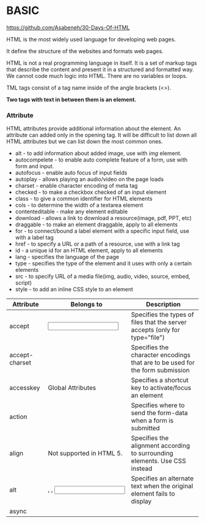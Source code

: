 # BASIC

https://github.com/Asabeneh/30-Days-Of-HTML

HTML is the most widely used language for developing web pages.

It define the structure of the websites and formats web pages.

HTML is not a real programming language in itself. It is a set of markup tags that describe the content and present it in a structured and formatted way. We cannot code much logic into HTML. There are no variables or loops.

TML tags consist of a tag name inside of the angle brackets (<>).

**Two tags with text in between them is an element.**

### Attribute

HTML attributes provide additional information about the element. An attribute can added only in the opening tag. It will be difficult to list down all HTML attributes but we can list down the most common ones.

- alt - to add information about added image, use with *img* element.
- autocompelete - to enable auto complete feature of a form, use with form and input.
- autofocus - enable auto focus of input fields
- autoplay - allows playing an audio/video on the page loads
- charset - enable character encoding of meta tag
- checked - to make a checkbox checked of an input element
- class - to give a common identifier for HTML elements
- cols - to determine the width of a textarea element
- contenteditable - make any element editable
- download - allows a link to download a resource(image, pdf, PPT, etc)
- draggable - to make an element draggable, apply to all elements
- for - to connect/bound a label element with a specific input field, use with a label tag
- href - to specify a URL or a path of a resource, use with a link tag
- id - a unique id for an HTML element, apply to all elements
- lang - specifies the language of the page
- type - specifies the type of the element and it uses with only a certain elements
- src - to specify URL of a media file(img, audio, video, source, embed, script)
- style - to add an inline CSS style to an element

| Attribute | Belongs to | Description |
| --- | --- | --- |
| accept | <input> | Specifies the types of files that the server accepts (only for type="file") |
| accept-charset | <form> | Specifies the character encodings that are to be used for the form submission |
| accesskey | Global Attributes | Specifies a shortcut key to activate/focus an element |
| action | <form> | Specifies where to send the form-data when a form is submitted |
| align | Not supported in HTML 5. | Specifies the alignment according to surrounding elements. Use CSS instead |
| alt | <area>, <img>, <input> | Specifies an alternate text when the original element fails to display |
| async | <script> | Specifies that the script is executed asynchronously (only for external scripts) |
| autocomplete | <form>, <input> | Specifies whether the <form> or the <input> element should have autocomplete enabled |
| autofocus | <button>, <input>, <select>, <textarea> | Specifies that the element should automatically get focus when the page loads |
| autoplay | <audio>, <video> | Specifies that the audio/video will start playing as soon as it is ready |
| bgcolor | Not supported in HTML 5. | Specifies the background color of an element. Use CSS instead |
| border | Not supported in HTML 5. | Specifies the width of the border of an element. Use CSS instead |
| charset | <meta>, <script> | Specifies the character encoding |
| checked | <input> | Specifies that an <input> element should be pre-selected when the page loads (for type="checkbox" or type="radio") |
| cite | <blockquote>, <del>, <ins>, <q> | Specifies a URL which explains the quote/deleted/inserted text |
| class | Global Attributes | Specifies one or more classnames for an element (refers to a class in a style sheet) |
| color | Not supported in HTML 5. | Specifies the text color of an element. Use CSS instead |
| cols | <textarea> | Specifies the visible width of a text area |
| colspan | <td>, <th> | Specifies the number of columns a table cell should span |
| content | <meta> | Gives the value associated with the http-equiv or name attribute |
| contenteditable | Global Attributes | Specifies whether the content of an element is editable or not |
| controls | <audio>, <video> | Specifies that audio/video controls should be displayed (such as a play/pause button etc) |
| coords | <area> | Specifies the coordinates of the area |
| data | <object> | Specifies the URL of the resource to be used by the object |
| data-* | Global Attributes | Used to store custom data private to the page or application |
| datetime | <del>, <ins>, <time> | Specifies the date and time |
| default | <track> | Specifies that the track is to be enabled if the user's preferences do not indicate that another track would be more appropriate |
| defer | <script> | Specifies that the script is executed when the page has finished parsing (only for external scripts) |
| dir | Global Attributes | Specifies the text direction for the content in an element |
| dirname | <input>, <textarea> | Specifies that the text direction will be submitted |
| disabled | <button>, <fieldset>, <input>, <optgroup>, <option>, <select>, <textarea> | Specifies that the specified element/group of elements should be disabled |
| download | <a>, <area> | Specifies that the target will be downloaded when a user clicks on the hyperlink |
| draggable | Global Attributes | Specifies whether an element is draggable or not |
| enctype | <form> | Specifies how the form-data should be encoded when submitting it to the server (only for method="post") |
| for | <label>, <output> | Specifies which form element(s) a label/calculation is bound to |
| form | <button>, <fieldset>, <input>, <label>, <meter>, <object>, <output>, <select>, <textarea> | Specifies the name of the form the element belongs to |
| formaction | <button>, <input> | Specifies where to send the form-data when a form is submitted. Only for type="submit" |
| headers | <td>, <th> | Specifies one or more headers cells a cell is related to |
| height | <canvas>, <embed>, <iframe>, <img>, <input>, <object>, <video> | Specifies the height of the element |
| hidden | Global Attributes | Specifies that an element is not yet, or is no longer, relevant |
| high | <meter> | Specifies the range that is considered to be a high value |
| href | <a>, <area>, <base>, <link> | Specifies the URL of the page the link goes to |
| hreflang | <a>, <area>, <link> | Specifies the language of the linked document |
| http-equiv | <meta> | Provides an HTTP header for the information/value of the content attribute |
| id | Global Attributes | Specifies a unique id for an element |
| ismap | <img> | Specifies an image as a server-side image map |
| kind | <track> | Specifies the kind of text track |
| label | <track>, <option>, <optgroup> | Specifies the title of the text track |
| lang | Global Attributes | Specifies the language of the element's content |
| list | <input> | Refers to a <datalist> element that contains pre-defined options for an <input> element |
| loop | <audio>, <video> | Specifies that the audio/video will start over again, every time it is finished |
| low | <meter> | Specifies the range that is considered to be a low value |
| max | <input>, <meter>, <progress> | Specifies the maximum value |
| maxlength | <input>, <textarea> | Specifies the maximum number of characters allowed in an element |
| media | <a>, <area>, <link>, <source>, <style> | Specifies what media/device the linked document is optimized for |
| method | <form> | Specifies the HTTP method to use when sending form-data |
| min | <input>, <meter> | Specifies a minimum value |
| multiple | <input>, <select> | Specifies that a user can enter more than one value |
| muted | <video>, <audio> | Specifies that the audio output of the video should be muted |
| name | <button>, <fieldset>, <form>, <iframe>, <input>, <map>, <meta>, <object>, <output>, <param>, <select>, <textarea> | Specifies the name of the element |
| novalidate | <form> | Specifies that the form should not be validated when submitted |
| onabort | <audio>, <embed>, <img>, <object>, <video> | Script to be run on abort |
| onafterprint | <body> | Script to be run after the document is printed |
| onbeforeprint | <body> | Script to be run before the document is printed |
| onbeforeunload | <body> | Script to be run when the document is about to be unloaded |
| onblur | All visible elements. | Script to be run when the element loses focus |
| oncanplay | <audio>, <embed>, <object>, <video> | Script to be run when a file is ready to start playing (when it has buffered enough to begin) |
| oncanplaythrough | <audio>, <video> | Script to be run when a file can be played all the way to the end without pausing for buffering |
| onchange | All visible elements. | Script to be run when the value of the element is changed |
| onclick | All visible elements. | Script to be run when the element is being clicked |
| oncontextmenu | All visible elements. | Script to be run when a context menu is triggered |
| oncopy | All visible elements. | Script to be run when the content of the element is being copied |
| oncuechange | <track> | Script to be run when the cue changes in a <track> element |
| oncut | All visible elements. | Script to be run when the content of the element is being cut |
| ondblclick | All visible elements. | Script to be run when the element is being double-clicked |
| ondrag | All visible elements. | Script to be run when the element is being dragged |
| ondragend | All visible elements. | Script to be run at the end of a drag operation |
| ondragenter | All visible elements. | Script to be run when an element has been dragged to a valid drop target |
| ondragleave | All visible elements. | Script to be run when an element leaves a valid drop target |
| ondragover | All visible elements. | Script to be run when an element is being dragged over a valid drop target |
| ondragstart | All visible elements. | Script to be run at the start of a drag operation |
| ondrop | All visible elements. | Script to be run when dragged element is being dropped |
| ondurationchange | <audio>, <video> | Script to be run when the length of the media changes |
| onemptied | <audio>, <video> | Script to be run when something bad happens and the file is suddenly unavailable (like unexpectedly disconnects) |
| onended | <audio>, <video> | Script to be run when the media has reach the end (a useful event for messages like "thanks for listening") |
| onerror | <audio>, <body>, <embed>, <img>, <object>, <script>, <style>, <video> | Script to be run when an error occurs |
| onfocus | All visible elements. | Script to be run when the element gets focus |
| onhashchange | <body> | Script to be run when there has been changes to the anchor part of the a URL |
| oninput | All visible elements. | Script to be run when the element gets user input |
| oninvalid | All visible elements. | Script to be run when the element is invalid |
| onkeydown | All visible elements. | Script to be run when a user is pressing a key |
| onkeypress | All visible elements. | Script to be run when a user presses a key |
| onkeyup | All visible elements. | Script to be run when a user releases a key |
| onload | <body>, <iframe>, <img>, <input>, <link>, <script>, <style> | Script to be run when the element is finished loading |
| onloadeddata | <audio>, <video> | Script to be run when media data is loaded |
| onloadedmetadata | <audio>, <video> | Script to be run when meta data (like dimensions and duration) are loaded |
| onloadstart | <audio>, <video> | Script to be run just as the file begins to load before anything is actually loaded |
| onmousedown | All visible elements. | Script to be run when a mouse button is pressed down on an element |
| onmousemove | All visible elements. | Script to be run as long as the  mouse pointer is moving over an element |
| onmouseout | All visible elements. | Script to be run when a mouse pointer moves out of an element |
| onmouseover | All visible elements. | Script to be run when a mouse pointer moves over an element |
| onmouseup | All visible elements. | Script to be run when a mouse button is released over an element |
| onmousewheel | All visible elements. | Script to be run when a mouse wheel is being scrolled over an element |
| onoffline | <body> | Script to be run when the browser starts to work offline |
| ononline | <body> | Script to be run when the browser starts to work online |
| onpagehide | <body> | Script to be run when a user navigates away from a page |
| onpageshow | <body> | Script to be run when a user navigates to a page |
| onpaste | All visible elements. | Script to be run when the user pastes some content in an element |
| onpause | <audio>, <video> | Script to be run when the media is paused either by the user or programmatically |
| onplay | <audio>, <video> | Script to be run when the media has started playing |
| onplaying | <audio>, <video> | Script to be run when the media has started playing |
| onpopstate | <body> | Script to be run when the window's history changes. |
| onprogress | <audio>, <video> | Script to be run when the browser is in the process of getting the media data |
| onratechange | <audio>, <video> | Script to be run each time the playback rate changes (like when a user switches to a slow motion or fast forward mode). |
| onreset | <form> | Script to be run when a reset button in a form is clicked. |
| onresize | <body> | Script to be run when the browser window is being resized. |
| onscroll | All visible elements. | Script to be run when an element's scrollbar is being scrolled |
| onsearch | <input> | Script to be run when the user writes something in a search field (for <input type="search">) |
| onseeked | <audio>, <video> | Script to be run when the seeking attribute is set to false indicating that seeking has ended |
| onseeking | <audio>, <video> | Script to be run when the seeking attribute is set to true indicating that seeking is active |
| onselect | All visible elements. | Script to be run when the element gets selected |
| onstalled | <audio>, <video> | Script to be run when the browser is unable to fetch the media data for whatever reason |
| onstorage | <body> | Script to be run when a Web Storage area is updated |
| onsubmit | <form> | Script to be run when a form is submitted |
| onsuspend | <audio>, <video> | Script to be run when fetching the media data is stopped before it is completely loaded for whatever reason |
| ontimeupdate | <audio>, <video> | Script to be run when the playing position has changed (like when the user fast forwards to a different point in the media) |
| ontoggle | <details> | Script to be run when the user opens or closes the <details> element |
| onunload | <body> | Script to be run when a page has unloaded (or the browser window has been closed) |
| onvolumechange | <audio>, <video> | Script to be run each time the volume of a video/audio has been changed |
| onwaiting | <audio>, <video> | Script to be run when the media has paused but is expected to resume (like when the media pauses to buffer more data) |
| onwheel | All visible elements. | Script to be run when the mouse wheel rolls up or down over an element |
| open | <details> | Specifies that the details should be visible (open) to the user |
| optimum | <meter> | Specifies what value is the optimal value for the gauge |
| pattern | <input> | Specifies a regular expression that an <input> element's value is checked against |
| placeholder | <input>, <textarea> | Specifies a short hint that describes the expected value of the element |
| poster | <video> | Specifies an image to be shown while the video is downloading, or until the user hits the play button |
| preload | <audio>, <video> | Specifies if and how the author thinks the audio/video should be loaded when the page loads |
| readonly | <input>, <textarea> | Specifies that the element is read-only |
| rel | <a>, <area>, <form>, <link> | Specifies the relationship between the current document and the linked document |
| required | <input>, <select>, <textarea> | Specifies that the element must be filled out before submitting the form |
| reversed | <ol> | Specifies that the list order should be descending (9,8,7...) |
| rows | <textarea> | Specifies the visible number of lines in a text area |
| rowspan | <td>, <th> | Specifies the number of rows a table cell should span |
| sandbox | <iframe> | Enables an extra set of restrictions for the content in an <iframe> |
| scope | <th> | Specifies whether a header cell is a header for a column, row, or group of columns or rows |
| selected | <option> | Specifies that an option should be pre-selected when the page loads |
| shape | <area> | Specifies the shape of the area |
| size | <input>, <select> | Specifies the width, in characters (for <input>) or specifies the number of visible options (for <select>) |
| sizes | <img>, <link>, <source> | Specifies the size of the linked resource |
| span | <col>, <colgroup> | Specifies the number of columns to span |
| spellcheck | Global Attributes | Specifies whether the element is to have its spelling and grammar checked or not |
| src | <audio>, <embed>, <iframe>, <img>, <input>, <script>, <source>, <track>, <video> | Specifies the URL of the media file |
| srcdoc | <iframe> | Specifies the HTML content of the page to show in the <iframe> |
| srclang | <track> | Specifies the language of the track text data (required if kind="subtitles") |
| srcset | <img>, <source> | Specifies the URL of the image to use in different situations |
| start | <ol> | Specifies the start value of an ordered list |
| step | <input> | Specifies the legal number intervals for an input field |
| style | Global Attributes | Specifies an inline CSS style for an element |
| tabindex | Global Attributes | Specifies the tabbing order of an element |
| target | <a>, <area>, <base>, <form> | Specifies the target for where to open the linked document or where to submit the form |
| title | Global Attributes | Specifies extra information about an element |
| translate | Global Attributes | Specifies whether the content of an element should be translated or not |
| type | <a>, <button>, <embed>, <input>, <link>, <menu>, <object>, <script>, <source>, <style> | Specifies the type of element |
| usemap | <img>, <object> | Specifies an image as a client-side image map |
| value | <button>, <input>, <li>, <option>, <meter>, <progress>, <param> | Specifies the value of the element |
| width | <canvas>, <embed>, <iframe>, <img>, <input>, <object>, <video> | Specifies the width of the element |
| wrap | <textarea> | Specifies how the text in a text area is to be wrapped when submitted in a form |

 **example:-**

```html
<h2>Overview of HTML</h2>
 <div>HTML is a ...</div> 
<link rel="stylesheet" type="text/css" href="style.css" />
```

### class

The class attribute defines a class that is used for styling in CSS or Domain Object Model (DOM) manipulation; for example: 

**`<p class="normal">...</p>`**

The value may appear once and only once per page so as to identify a single element.

### id

The id attribute defines an ID that is similar in purpose to element class, but it has to be unique; for example: 

`**<div id="footer">...</div>**`

The value may appear multiple times per page.
• A particular class attribute value may contain multiple class names, each separated by a space.

You can say **CLass Selector** is a superior form because it just can be applied to multiple elements, and it is used much more common than **ID Selector** Only use **ID Selector**
 if you're sure it's only going to be applied to one element!

### style

The style attribute defines inline CSS to style an element; for example: 

**`<font style="font-size:20px">...</font>`**

### Each HTML element can have id attributes, class attributes, or both:

```html

<div id="main" class="large">   
Lorem ipsum dolor sit amet,   Duis sit amet neque eu.
 </div>
```